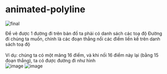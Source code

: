 # animated-polyline
![final](https://user-images.githubusercontent.com/26211549/119631247-e8053200-be39-11eb-9b5f-0892fb1d21e4.gif)

Để vẽ được 1 đường đi trên bản đồ ta phải có danh sách các toạ độ
Đường đi chúng ta muốn, chính là các đoạn thẳng nổi các điểm liền kề trên danh sách toạ độ
<br>
<br>
Ví dụ: chúng ta có một mãng 16 điểm, và khi nối 16 điểm này lại (bằng 15 đoạn thẳng), ta có được đường đi như hình
<br>
![image](https://user-images.githubusercontent.com/26211549/119634476-fd2f9000-be3c-11eb-9b49-c3c495ce66cd.png)
![image](https://user-images.githubusercontent.com/26211549/119632148-bf316c80-be3a-11eb-845d-83c239234983.png)
